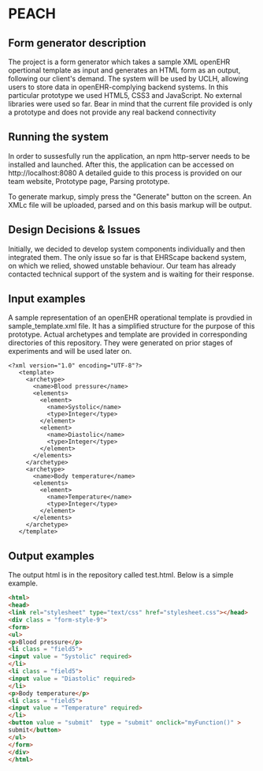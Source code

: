 # PEACH



Form generator description
----------------------
The project is a form generator which takes a sample XML openEHR opertional template as input and generates an HTML form as an output, following our client's demand. The system will be used by UCLH, allowing users to store data in openEHR-complying backend systems. In this particular prototype we used HTML5, CSS3 and JavaScript. No external libraries were used so far. 
Bear in mind that the current file provided is only a prototype and does not provide any real backend connectivity


Running the system
-------------------------

In order to sussesfully run the application, an npm http-server needs to be installed and launched. After this, the application can be accessed on http://localhost:8080
A detailed guide to this process is provided on our team website, Prototype page, Parsing prototype.

To generate markup, simply press the "Generate" button on the screen. An XMLc file will be uploaded, parsed and on this basis markup will be output.


Design Decisions & Issues
-------------------------
Initially, we decided to develop system components individually and then integrated them.
The only issue so far is that EHRScape backend system, on which we relied, showed unstable behaviour. Our team has already contacted technical support of the system and is waiting for their response.


Input examples
-----------------------
A sample representation of an openEHR operational template is provdied in sample_template.xml file. It has a simplified structure for the purpose of this prototype. Actual archetypes and template are provided in corresponding directories of this repository. They were generated on prior stages of experiments and will be used later on.

 ```template
<?xml version="1.0" encoding="UTF-8"?>
	<template>
	  <archetype>
	    <name>Blood pressure</name>
	    <elements>
	      <element>
	        <name>Systolic</name>
	        <type>Integer</type>
	      </element>
	      <element>
	        <name>Diastolic</name>
	        <type>Integer</type>
	      </element>
	    </elements>
	  </archetype>
	  <archetype>
	    <name>Body temperature</name>
	    <elements>
	      <element>
	        <name>Temperature</name>
	        <type>Integer</type>
	      </element>
	    </elements>
	  </archetype>
	</template>
```

Output examples
-----------------------
The output html is in the repository called test.html.
Below is a simple example.

 ```html
<html>
<head>
<link rel="stylesheet" type="text/css" href="stylesheet.css"></head>
<div class = "form-style-9">
<form>
<ul>
<p>Blood pressure</p>
<li class = "field5">
<input value = "Systolic" required>
</li>
<li class = "field5">
<input value = "Diastolic" required>
</li>
<p>Body temperature</p>
<li class = "field5">
<input value = "Temperature" required>
</li>
<button value = "submit"  type = "submit" onclick="myFunction()" >
submit</button>
</ul>
</form>
</div>
</html>
```

